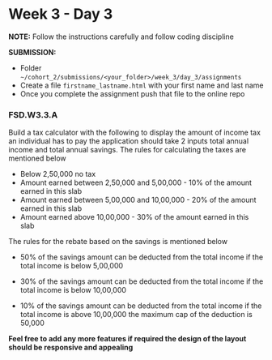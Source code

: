 # Week 3 - Day 3

**NOTE:** Follow the instructions carefully and follow coding discipline

**SUBMISSION:**

- Folder `~/cohort_2/submissions/<your_folder>/week_3/day_3/assignments`
- Create a file `firstname_lastname.html` with your first name and last name
- Once you complete the assignment push that file to the online repo



### FSD.W3.3.A

Build a tax calculator with the following to display the amount of income tax an individual has to pay the application should take 2 inputs total annual income and total annual savings. The rules for calculating the taxes are mentioned below

- Below 2,50,000 no tax
- Amount earned between 2,50,000 and 5,00,000 - 10% of the amount earned in this slab
- Amount earned between 5,00,000 and 10,00,000 - 20% of the amount earned in this slab
- Amount earned above 10,00,000 - 30% of the amount earned in this slab

The rules for the rebate based on the savings is mentioned below

- 50% of the savings amount can be deducted from the total income if the total income is below 5,00,000

- 30% of the savings amount can be deducted from the total income if the total income is below 10,00,000

- 10% of the savings amount can be deducted from the total income if the total income is above 10,00,000 the maximum cap of the deduction is 50,000

**Feel free to add any more features if required the design of the layout should be responsive and appealing**
